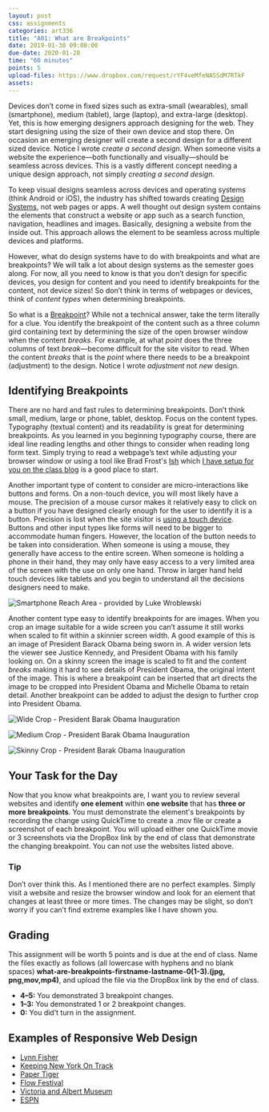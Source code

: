 ```yaml
---
layout: post
css: assignments
categories: art336
title: "A01: What are Breakpoints"
date: 2019-01-30 09:00:00
due-date: 2020-01-28
time: "60 minutes"
points: 5
upload-files: https://www.dropbox.com/request/rYF4veMfeNASSdM7RTkF
assets: 
---
```


Devices don&rsquo;t come in fixed sizes such as extra-small (wearables), small (smartphone), medium (tablet), large (laptop), and extra-large (desktop). Yet, this is how emerging designers approach designing for the web. They start designing using the size of their own device and stop there. On occasion an emerging designer will create a second design for a different sized device. Notice I wrote _create a second design_. When someone visits a website the experience&mdash;both functionally and visually&mdash;should be seamless across devices. This is a vastly different concept needing a unique design approach, not simply _creating a second design_.

To keep visual designs seamless across devices and operating systems (think Android or iOS), the industry has shifted towards creating [Design Systems](https://www.smashingmagazine.com/design-systems-book/), not web pages or apps. A well thought out design system contains the elements that construct a website or app such as a search function, navigation, headlines and images. Basically, designing a website from the inside out. This approach allows the element to be seamless across multiple devices and platforms.

However, what do design systems have to do with breakpoints and what are breakpoints? We will talk a lot about design systems as the semester goes along. For now, all you need to know is that you don&rsquo;t design for specific devices, you design for content and you need to identify breakpoints for the content, not device sizes! So don&rsquo;t think in terms of webpages or devices, think of _content types_ when determining breakpoints.

So what is a [Breakpoint](https://www.w3schools.com/css/css_rwd_mediaqueries.asp)? While not a technical answer, take the term literally for a clue. You identify the breakpoint of the content such as a three column gird containing text by determining the size of the open browser window when the content _breaks_. For example, at what _point_ does the three columns of text _break_—become difficult for the site visitor to read. When the content _breaks_ that is the _point_ where there needs to be a breakpoint (adjustment) to the design. Notice I wrote _adjustment_ not _new_ design.

## Identifying Breakpoints
There are no hard and fast rules to determining breakpoints. Don&rsquo;t think small, medium, large or phone, tablet, desktop. Focus on the content types. Typography (textual content) and its readability is great for determining breakpoints. As you learned in you beginning typography course, there are ideal line reading lengths and other things to consider when reading long form text. Simply trying to read a webpage&rsquo;s text while adjusting your browser window or using a tool like Brad Frost's [Ish](http://bradfrost.com/demo/ish/) which [I have setup for you on the class blog](http://garyrozanc.net/ish/#hay) is a good place to start. 

Another important type of content to consider are micro-interactions like buttons and forms. On a non-touch device, you will most likely have a mouse. The precision of a mouse cursor makes it relatively easy to click on a button if you have designed clearly enough for the user to identify it is a button. Precision is lost when the site visitor is [using a touch device](https://www.lukew.com/ff/entry.asp?1927). Buttons and other input types like forms will need to be bigger to accommodate human fingers. However, the location of the button needs to be taken into consideration. When someone is using a mouse, they generally have access to the entire screen. When someone is holding a phone in their hand, they may only have easy access to a very limited area of the screen with the use on only one hand. Throw in larger hand held touch devices like tablets and you begin to understand all the decisions designers need to make.

![Smartphone Reach Area - provided by Luke Wroblewski](../img/art336-smartphone-reach-area.png)

Another content type easy to identify breakpoints for are images. When you crop an image suitable for a wide screen you can&rsquo;t assume it still works when scaled to fit within a skinnier screen width. A good example of this is an image of President Barack Obama being sworn in. A wider version lets the viewer see Justice Kennedy, and President Obama with his family looking on. On a skinny screen the image is scaled to fit and the content _breaks_ making it hard to see details of President Obama, the original intent of the image. This is where a breakpoint can be inserted that art directs the image to be cropped into President Obama and Michelle Obama to retain detail. Another breakpoint can be added to adjust the design to further crop into President Obama.

![Wide Crop - President Barak Obama Inauguration](../img/art336-obama-inaguation.jpg)

![Medium Crop - President Barak Obama Inauguration](../img/art336-obama-inaguation-crop-01.jpg)

![Skinny Crop - President Barak Obama Inauguration](../img/art336-obama-inaguation-crop-02.jpg)

## Your Task for the Day
Now that you know what breakpoints are, I want you to review several websites and identify **one element** within **one website** that has **three or more breakpoints**. You must demonstrate the element's breakpoints by recording the change using QuickTime to create a .mov file or create a screenshot of each breakpoint. You will upload either one QuickTime movie or 3 screenshots via the DropBox link by the end of class that demonstrate the changing breakpoint. You can not use the websites listed above.

### Tip
Don&rsquo;t over think this. As I mentioned there are no perfect examples. Simply visit a website and resize the browser window and look for an element that changes at least three or more times. The changes may be slight, so don&rsquo;t worry if you can&rsquo;t find extreme examples like I have shown you.

## Grading
This assignment will be worth 5 points and is due at the end of class. Name the files exactly as follows (all lowercase with hyphens and no blank spaces) **what-are-breakpoints-firstname-lastname-0(1-3).(jpg, png,mov,mp4)**, and upload the file via the DropBox link by the end of class.
- **4–5:** You demonstrated 3 breakpoint changes.
- **1–3:** You demonstrated 1 or 2 breakpoint changes.
- **0:** You did&rsquo;t turn in the assignment.

## Examples of Responsive Web Design
- <a href="https://lynnandtonic.com/" target="_blank" title="Lynn Fisher">Lynn Fisher</a>
- <a href="http://keepnyontrack.org/" target="_blank" title="Keeping New York On Track">Keeping New York On Track</a>
- [Paper Tiger](https://www.papertiger.com/)
- [Flow Festival](https://www.flowfestival.com/en/flow-info/getting-there/)
- [Victoria and Albert Museum](https://www.vam.ac.uk/)
- [ESPN](http://www.espn.com/)